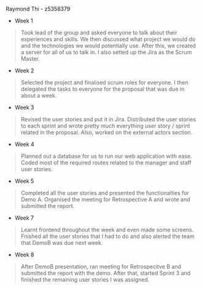 Raymond Thi - z5358379

* Week 1
>Took lead of the group and asked everyone to talk about their experiences and skills. We then discussed what project we would do and the technologies we would potentially use. After this, we created a server for all of us to talk in. I also setted up the Jira as the Scrum Master.

* Week 2
>Selected the project and finalised scrum roles for everyone. I then delegated the tasks to everyone for the proposal that was due in about a week.

* Week 3
>Revised the user stories and put it in Jira. Distributed the user stories to each sprint and wrote pretty much everything user story / sprint related in the proposal. Also, worked on the external actors section.

* Week 4
> Planned out a database for us to run our web application with ease. Coded most of the required routes related to the manager and staff user stories.

* Week 5
> Completed all the user stories and presented the functionalties for Demo A. Organised the meeting for Retrospective A and wrote and submitted the report.

* Week 7
> Learnt frontend throughout the week and even made some screens. Fnished all the user stories that I had to do and also alerted the team that DemoB was due next week.

* Week 8
> After DemoB presentation, ran meeting for Retrospecitve B and submitted the report with the demo. After that, started Sprint 3 and finished the remaining user stories I was assigned.

